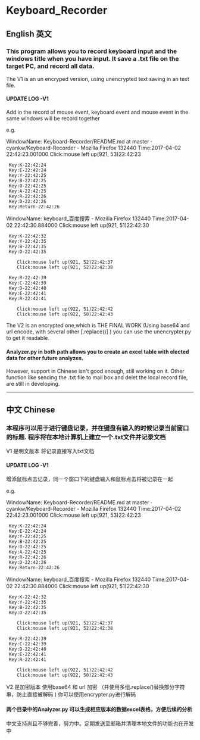 # Keyboard_Recorder 
## English 英文
### This program allows you to  record keyboard input and the windows title when you have input. It save a .txt file on the target PC, and record all data. 
 The V1 is an un encryped version, using unencrypted text saving in an text file. 
#### UPDATE LOG -V1
 Add in the record of mouse event, keyboard event and mouse event in the same windows will be record together
 
 e.g.

WindowName: Keyboard-Recorder/README.md at master · cyankw/Keyboard-Recorder - Mozilla Firefox 132440
Time:2017-04-02 22:42:23.001000 
        Click:mouse left up(921, 53)22:42:23
        
     Key:K-22:42:24  
     Key:E-22:42:24  
     Key:Y-22:42:25  
     Key:B-22:42:25  
     Key:O-22:42:25  
     Key:A-22:42:25  
     Key:R-22:42:26  
     Key:D-22:42:26  
     Key:Return-22:42:26  

WindowName: keyboard_百度搜索 - Mozilla Firefox 132440
Time:2017-04-02 22:42:30.884000
        Click:mouse left up(921, 51)22:42:30
        
     Key:K-22:42:32  
     Key:Y-22:42:35  
     Key:B-22:42:35  
     Key:D-22:42:35  
     
        Click:mouse left up(921, 52)22:42:37
        Click:mouse left up(921, 52)22:42:38
        
     Key:R-22:42:39  
     Key:C-22:42:39  
     Key:D-22:42:40  
     Key:E-22:42:41  
     Key:R-22:42:41  
     
        Click:mouse left up(922, 51)22:42:42
        Click:mouse left up(922, 50)22:42:43


 The V2 is an encrypted one,which is THE FINAL WORK (Using base64 and url encode, with several other [.replace()] ) you can use the unencrypter.py to get it readable.
 
#### Analyzer.py in both path allows you to create an excel table with elected data for other future analyzes.
 However, support in Chinese isn't good enough, still working on it. Other function like sending the .txt file to mail box and delet the local record file, are still in developing. 
 
 ---
## 中文 Chinese
### 本程序可以用于进行键盘记录，并在键盘有输入的时候记录当前窗口的标题. 程序将在本地计算机上建立一个.txt文件并记录文档
 V1 是明文版本 将记录直接写入txt文档
#### UPDATE LOG -V1
 增添鼠标点击记录，同一个窗口下的键盘输入和鼠标点击将被记录在一起
 
e.g.

WindowName: Keyboard-Recorder/README.md at master · cyankw/Keyboard-Recorder - Mozilla Firefox 132440
Time:2017-04-02 22:42:23.001000 
        Click:mouse left up(921, 53)22:42:23
        
     Key:K-22:42:24  
     Key:E-22:42:24  
     Key:Y-22:42:25  
     Key:B-22:42:25  
     Key:O-22:42:25  
     Key:A-22:42:25  
     Key:R-22:42:26  
     Key:D-22:42:26  
     Key:Return-22:42:26  

WindowName: keyboard_百度搜索 - Mozilla Firefox 132440
Time:2017-04-02 22:42:30.884000
        Click:mouse left up(921, 51)22:42:30
        
     Key:K-22:42:32  
     Key:Y-22:42:35  
     Key:B-22:42:35  
     Key:D-22:42:35  
     
        Click:mouse left up(921, 52)22:42:37
        Click:mouse left up(921, 52)22:42:38
        
     Key:R-22:42:39  
     Key:C-22:42:39  
     Key:D-22:42:40  
     Key:E-22:42:41  
     Key:R-22:42:41  
     
        Click:mouse left up(922, 51)22:42:42
        Click:mouse left up(922, 50)22:42:43


 V2 是加密版本 使用base64 和 url 加密 （并使用多组.replace()替换部分字符串，防止直接被解码 ) 你可以使用encrypter.py进行解码
 
#### 两个目录中的Analyzer.py 可以生成相应版本的数据excel表格，方便后续的分析
 中文支持尚且不够完善，努力中。定期发送至邮箱并清理本地文件的功能也在开发中
